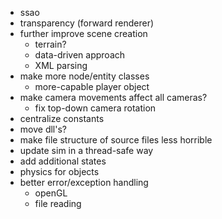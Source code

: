 * ssao
* transparency (forward renderer)
* further improve scene creation
	* terrain?
	* data-driven approach
	* XML parsing
* make more node/entity classes
	* more-capable player object
* make camera movements affect all cameras?
	* fix top-down camera rotation
* centralize constants
* move dll's?
* make file structure of source files less horrible
* update sim in a thread-safe way
* add additional states
* physics for objects
* better error/exception handling
	* openGL
	* file reading